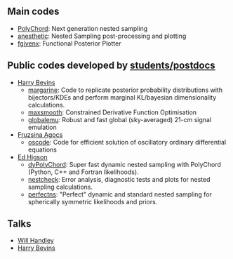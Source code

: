 ## Main codes
- [PolyChord](https://github.com/PolyChord/PolyChordLite): Next generation nested sampling
- [anesthetic](https://github.com/williamjameshandley/anesthetic): Nested Sampling post-processing and plotting
- [fgivenx](https://github.com/williamjameshandley/fgivenx): Functional Posterior Plotter

## Public codes developed by [students/postdocs](https://www.willhandley.co.uk/students/)
- [Harry Bevins](https://github.com/htjb)
  - [margarine](https://github.com/htjb/margarine): Code to replicate posterior probability distributions with bijectors/KDEs and perform marginal KL/bayesian dimensionality calculations.
  - [maxsmooth](https://github.com/htjb/maxsmooth): Constrained Derivative Function Optimisation
  - [globalemu](https://github.com/htjb/globalemu): Robust and fast global (sky-averaged) 21-cm signal emulation
- [Fruzsina Agocs](https://github.com/fruzsinaagocs)
  - [oscode](https://github.com/fruzsinaagocs/oscode): Code for efficient solution of oscillatory ordinary differential equations
- [Ed Higson](https://github.com/ejhigson)
  - [dyPolyChord](https://github.com/ejhigson/dyPolyChord): Super fast dynamic nested sampling with PolyChord (Python, C++ and Fortran likelihoods).
  - [nestcheck](https://github.com/ejhigson/nestcheck): Error analysis, diagnostic tests and plots for nested sampling calculations.
  - [perfectns](https://github.com/ejhigson/perfectns): "Perfect" dynamic and standard nested sampling for spherically symmetric likelihoods and priors.

## Talks
- [Will Handley](https://github.com/williamjameshandley/talks)
- [Harry Bevins](https://github.com/htjb/Talks)
